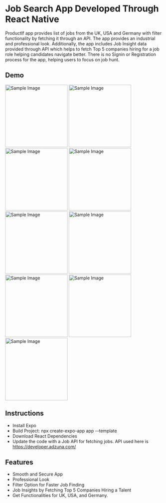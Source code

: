 # Job Search App Developed Through React Native

ProductIf app provides list of jobs from the UK, USA and Germany with filter functionality by fetching it through an API. 
The app provides an industrial and professional look. Additionally, the app includes Job Insight data provided through API which helps to fetch Top 5 companies hiring for a job role helping candidates navigate better. There is no Signin or Registration process for the app, helping users to focus on job hunt.


## Demo

<img src="https://github.com/user-attachments/assets/8030c6bf-06db-4975-808b-0607a114f4df" alt="Sample Image" width="200" />

<img src="https://github.com/user-attachments/assets/88081e55-bc90-404f-84b9-43e6a2f1eed0" alt="Sample Image" width="200" />

<img src="https://github.com/user-attachments/assets/d1ac5448-7ecd-40fc-a2e8-95a11806425e" alt="Sample Image" width="200" />

<img src="https://github.com/user-attachments/assets/95cfc69a-4abc-4beb-89fd-15ec0d9ff0a6" alt="Sample Image" width="200" />

<img src="https://github.com/user-attachments/assets/15b207db-f7ff-4754-93ef-f62070da33c1" alt="Sample Image" width="200" />

<img src="https://github.com/user-attachments/assets/af02a4ec-f284-4b17-bca3-12cbe2658ded" alt="Sample Image" width="200" />

<img src="https://github.com/user-attachments/assets/929bea21-97bf-413b-8533-ae582f0b23eb" alt="Sample Image" width="200" />

<img src="https://github.com/user-attachments/assets/59d3a64f-9200-43ae-b6dd-037eaa444382" alt="Sample Image" width="200" />

<img src="https://github.com/user-attachments/assets/cd1baa15-87f1-4cee-b06b-29aebfec4559" alt="Sample Image" width="200" />

## Instructions

- Install Expo
- Build Project: npx create-expo-app app --template
- Download React Dependencies
- Update the code with a Job API for fetching jobs. API used here is https://developer.adzuna.com/

## Features

- Smooth and Secure App
- Professional Look
- Filter Option for Faster Job Finding
- Job Insights by Fetching Top 5 Companies Hiring a Talent
- Get Functionalities for UK, USA, and Germany.
